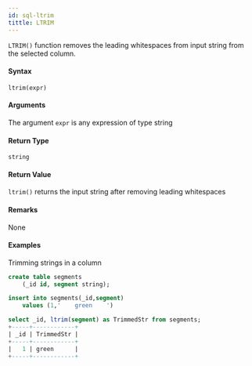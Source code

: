 ```yaml
---
id: sql-ltrim
tittle: LTRIM
---
```


`LTRIM()` function removes the leading whitespaces from input string from the selected column.

#### Syntax

```
ltrim(expr)
```

#### Arguments

The argument `expr` is any expression of type string

#### Return Type
`string`

#### Return Value
`ltrim()` returns the input string after removing leading whitespaces
#### Remarks
None
#### Examples
Trimming strings in a column

```sql
create table segments
    (_id id, segment string);

insert into segments(_id,segment)
    values (1,'    green    ')

select _id, ltrim(segment) as TrimmedStr from segments;
+-----+------------+
| _id | TrimmedStr |
+-----+------------+
|   1 | green      |
+-----+------------+
```
